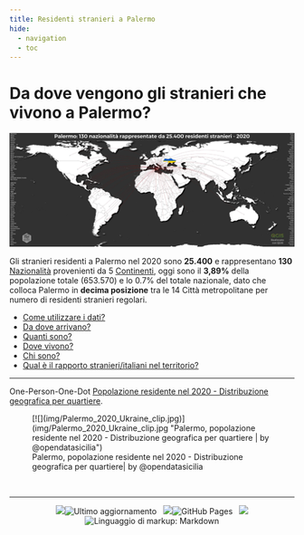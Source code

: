 ```yaml
---
title: Residenti stranieri a Palermo
hide:
  - navigation
  - toc
---
```

<style> 
/*.md-content__inner {padding-top: .5rem;  padding-bottom: .5rem; background-image:url({{ config.site_url}}img/covid19_sfondo.png);  background-repeat: no-repeat;  background-attachment: scroll;  background-position: center center;  background-size: contain;}*/
/*.md-typeset .md-content__button {display: none!important; }*/
/*.md-typeset h1, .md-typeset h2 {   display: none!important; }*/
.md-footer__inner {   display: none!important; }
.md-typeset h5 {text-transform: none!important; color: #212529!important;}
.md-typeset h3 { font-weight: bold!important; color: #212529!important;}
[dir=ltr] .md-top { margin-left: 97.1%!important;}
</style>

# Da dove vengono gli stranieri che vivono a Palermo?
[![](img/Palermo_World_Ukraine_clip.jpg)](img/Palermo_World_Ukraine.jpg "Distribuzione geografica per tipologie di Aree - Scarica il file ad alta risoluzione | Realizzato con QGIS")

Gli stranieri residenti a Palermo nel 2020 sono **25.400** e rappresentano **130** [Nazionalità](https://it.wikipedia.org/wiki/Geoschema_delle_Nazioni_Unite#Asia_occidentale_(Western_Asia)) provenienti da 5 [Continenti](https://it.wikipedia.org/wiki/Continente), oggi sono il **3,89%** della popolazione totale (653.570) e lo 0.7% del totale nazionale, dato che colloca Palermo in **decima posizione** tra le 14 Città metropolitane per numero di residenti stranieri regolari.<br>

- [Come utilizzare i dati?](dati/dati.md)
- [Da dove arrivano?](dove/provenienza/)
- [Quanti sono?](dove/quanti/)
- [Dove vivono?](dove/dove_vivono/)
- [Chi sono?](dove/chi)
- [Qual è il rapporto stranieri/italiani nel territorio?](rapporto/rapporto/)

---

One-Person-One-Dot [Popolazione residente nel 2020 - Distribuzione geografica per quartiere](dove/one-person-one-dot/).

<figure markdown>
[![](img/Palermo_2020_Ukraine_clip.jpg)](img/Palermo_2020_Ukraine_clip.jpg "Palermo, popolazione residente nel 2020 - Distribuzione geografica per quartiere | by @opendatasicilia")
<figcaption>Palermo, popolazione residente nel 2020 - Distribuzione geografica per quartiere| by @opendatasicilia</figcaption>
</figure>

<body>
<br>
<hr> 
<p align="center"> 
<img src="https://img.shields.io/badge/Ultimo Aggiornamernto-005bbb?style=for-the-badge&logo=github&logoColor=ffd500" class="immagonobox1"><img src="https://img.shields.io/github/last-commit/opendatasicilia/palermomeltingpot?color=ffd500&label&logoColor=ffd500&style=for-the-badge" class="immagonobox1" title="Ultimo aggiornamento">&nbsp;&nbsp;&nbsp;<img src="https://img.shields.io/badge/gITHUB PAGES-005bbb?style=for-the-badge&logo=HTML5&logoColor=ffd500" class="immagonobox1"><img src="https://img.shields.io/github/workflow/status/opendatasicilia/palermomeltingpot/gh-deploy?color=ffd500&label&logoColor=ffd500&style=for-the-badge" class="immagonobox1" title="GitHub Pages">&nbsp;&nbsp;&nbsp;<img src="https://img.shields.io/badge/Linguaggio%20di%20markup-005bbb?style=for-the-badge&logo=Markdown&logoColor=ffd500" class="immagonobox1"><img src="https://img.shields.io/badge/Markdown-ffd500?style=for-the-badge&Color=ffd500" class="immagonobox1" title="Linguaggio di markup: Markdown">

 




 </p>
   </body>